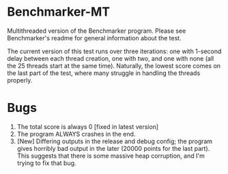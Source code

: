 # Benchmarker-MT
Multithreaded version of the Benchmarker program. Please see Benchmarker's readme for general information about the test.

The current version of this test runs over three iterations: one with 1-second delay between each thread creation, one with two, and one with none (all the 25 threads start at the same time).
Naturally, the lowest score comes on the last part of the test, where many struggle in handling the threads properly.

# Bugs

1. The total score is always 0 [fixed in latest version]
2. The program ALWAYS crashes in the end.
3. [New] Differing outputs in the release and debug config; the program gives horribly bad output in the later (20000 points for the last part). This suggests that there is some massive heap corruption, and I'm trying to fix that bug.
